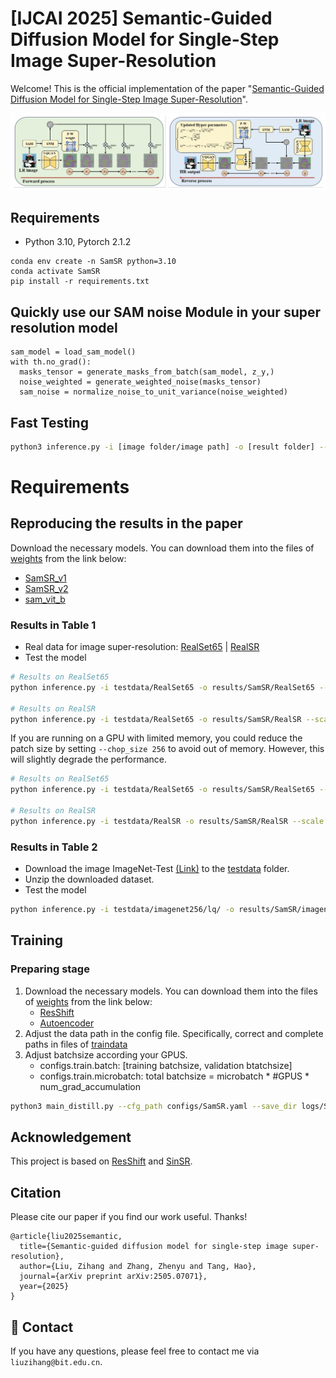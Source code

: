 # [IJCAI 2025] Semantic-Guided Diffusion Model for Single-Step Image Super-Resolution

Welcome! This is the official implementation of the paper "[Semantic-Guided Diffusion Model for Single-Step Image Super-Resolution](https://arxiv.org/pdf/2505.07071.pdf)".
  
![Alt text](assets/framework.png)

## Requirements
* Python 3.10, Pytorch 2.1.2

```
conda env create -n SamSR python=3.10
conda activate SamSR
pip install -r requirements.txt
```

## Quickly use our SAM noise Module in your super resolution model

```
sam_model = load_sam_model()            
with th.no_grad():
  masks_tensor = generate_masks_from_batch(sam_model, z_y,)
  noise_weighted = generate_weighted_noise(masks_tensor)
  sam_noise = normalize_noise_to_unit_variance(noise_weighted)
```



## Fast Testing
```sh
python3 inference.py -i [image folder/image path] -o [result folder] --ckpt weights/SamSR_v1.pth --scale 4 --one_step
```

# Requirements
## Reproducing the results in the paper
Download the necessary models. You can download them into the files of [weights](./weights/) from the link below:
+ [SamSR_v1](https://huggingface.co/zh-liu799/SAMSR/resolve/main/SamSR_v1.pth)
+ [SamSR_v2](https://huggingface.co/zh-liu799/SAMSR/resolve/main/SamSR_v2.pth)
+ [sam_vit_b](https://dl.fbaipublicfiles.com/segment_anything/sam_vit_b_01ec64.pth)

### Results in Table 1

- Real data for image super-resolution: [RealSet65](testdata/RealSet65) | [RealSR](testdata/RealSR)
- Test the model
```sh
# Results on RealSet65
python inference.py -i testdata/RealSet65 -o results/SamSR/RealSet65 --scale 4 --ckpt weights/SamSR_v1.pth --one_step

# Results on RealSR
python inference.py -i testdata/RealSet65 -o results/SamSR/RealSR --scale 4 --ckpt weights/SamSR_v1.pth --one_step
```
If you are running on a GPU with limited memory, you could reduce the patch size by setting ```--chop_size 256``` to avoid out of memory. However, this will slightly degrade the performance.
```sh
# Results on RealSet65
python inference.py -i testdata/RealSet65 -o results/SamSR/RealSet65 --scale 4 --ckpt weights/SamSR_v1.pth --one_step --chop_size 256 --task SamSR

# Results on RealSR
python inference.py -i testdata/RealSR -o results/SamSR/RealSR --scale 4 --ckpt weights/SamSR_v1.pth --one_step --chop_size 256 --task SamSR
```

### Results in Table 2
- Download the image ImageNet-Test [(Link)](https://drive.google.com/file/d/1NhmpON2dB2LjManfX6uIj8Pj_Jx6N-6l/view?usp=sharing) to the [testdata](testdata) folder.
- Unzip the downloaded dataset.
- Test the model
```sh
python inference.py -i testdata/imagenet256/lq/ -o results/SamSR/imagenet  -r testdata/imagenet256/gt/ --scale 4 --ckpt weights/SamSR_v2.pth --one_step
```

## Training
### Preparing stage
1. Download the necessary models. You can download them into the files of [weights](./weights/) from the link below:
    + [ResShift](https://github.com/zsyOAOA/ResShift/releases/download/v2.0/resshift_realsrx4_s15_v1.pth)
    + [Autoencoder](https://github.com/zsyOAOA/ResShift/releases/download/v2.0/autoencoder_vq_f4.pth)
2. Adjust the data path in the config file. Specifically, correct and complete paths in files of [traindata](./traindata/)
3. Adjust batchsize according your GPUS.
    + configs.train.batch: [training batchsize, validation btatchsize]
    + configs.train.microbatch: total batchsize = microbatch * #GPUS * num_grad_accumulation

```sh
python3 main_distill.py --cfg_path configs/SamSR.yaml --save_dir logs/SamSR
```

## Acknowledgement

This project is based on [ResShift](https://github.com/zsyOAOA/ResShift) and [SinSR](https://github.com/wyf0912/SinSR/).

## Citation
Please cite our paper if you find our work useful. Thanks! 
```
@article{liu2025semantic,
  title={Semantic-guided diffusion model for single-step image super-resolution},
  author={Liu, Zihang and Zhang, Zhenyu and Tang, Hao},
  journal={arXiv preprint arXiv:2505.07071},
  year={2025}
}
```

## :email: Contact
If you have any questions, please feel free to contact me via `liuzihang@bit.edu.cn`.

